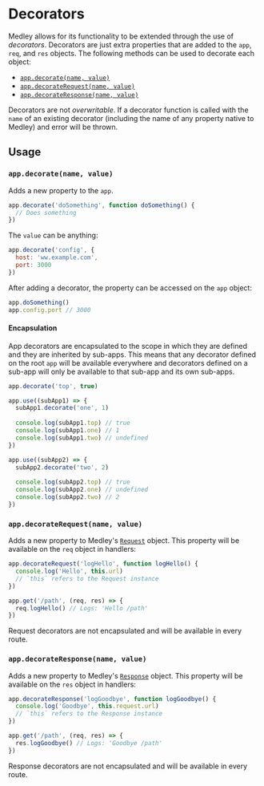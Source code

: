 # Decorators

Medley allows for its functionality to be extended through the use of *decorators*.
Decorators are just extra properties that are added to the `app`, `req`, and `res`
objects. The following methods can be used to decorate each object:

+ [`app.decorate(name, value)`](#decorate)
+ [`app.decorateRequest(name, value)`](#decorate-request)
+ [`app.decorateResponse(name, value)`](#decorate-response)

Decorators are not *overwritable*. If a decorator function is called with the `name` of an existing
decorator (including the name of any property native to Medley) and error will be thrown.


## Usage

<a id="decorate"></a>
### `app.decorate(name, value)`

Adds a new property to the `app`.

```js
app.decorate('doSomething', function doSomething() {
  // Does something
})
```

The `value` can be anything:

```js
app.decorate('config', {
  host: 'ww.example.com',
  port: 3000
})
```

After adding a decorator, the property can be accessed on the `app` object:

```js
app.doSomething()
app.config.port // 3000
```

#### Encapsulation

App decorators are encapsulated to the scope in which they are defined and they are
inherited by sub-apps. This means that any decorator defined on the root `app`
will be available everywhere and decorators defined on a sub-app will only
be available to that sub-app and its own sub-apps.

```js
app.decorate('top', true)

app.use((subApp1) => {
  subApp1.decorate('one', 1)
  
  console.log(subApp1.top) // true
  console.log(subApp1.one) // 1
  console.log(subApp1.two) // undefined
})

app.use((subApp2) => {
  subApp2.decorate('two', 2)
  
  console.log(subApp2.top) // true
  console.log(subApp2.one) // undefined
  console.log(subApp2.two) // 2
})
```

<a id="decorate-request"></a>
### `app.decorateRequest(name, value)`

Adds a new property to Medley's [`Request`](Request.md) object. This property
will be available on the `req` object in handlers:

```js
app.decorateRequest('logHello', function logHello() {
  console.log('Hello', this.url)
  // `this` refers to the Request instance
})

app.get('/path', (req, res) => {
  req.logHello() // Logs: 'Hello /path'
})
```

Request decorators are not encapsulated and will be available in every route.

<a id="decorate-response"></a>
### `app.decorateResponse(name, value)`

Adds a new property to Medley's [`Response`](Response.md) object. This property
will be available on the `res` object in handlers:

```js
app.decorateResponse('logGoodbye', function logGoodbye() {
  console.log('Goodbye', this.request.url)
  // `this` refers to the Response instance
})

app.get('/path', (req, res) => {
  res.logGoodbye() // Logs: 'Goodbye /path'
})
```

Response decorators are not encapsulated and will be available in every route.
